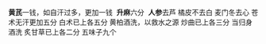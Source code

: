 **黄芪**一钱，如自汗过多，更加一钱 
**升麻**六分 
**人参**去芦 橘皮不去白 麦门冬去心 苍术无汗更加五分 白术已上各五分 黄柏酒洗，以救水之源 炒曲已上各三分 当归身酒洗 炙甘草已上各二分 五味子九个
